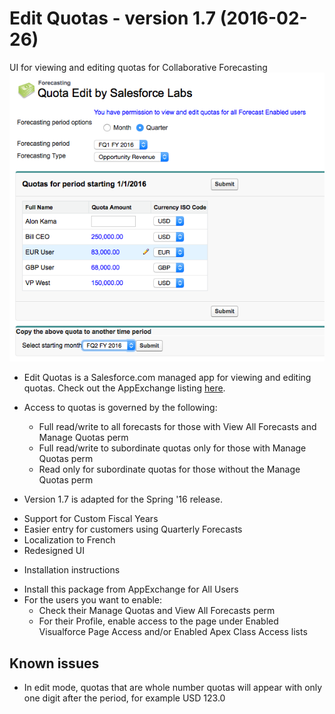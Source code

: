 Edit Quotas - version 1.7 (2016-02-26)
===========

UI for viewing and editing quotas for Collaborative Forecasting
![Screenshot](QuotaUI.png "Screenshot from Spring '16")

* Edit Quotas is a Salesforce.com managed app for viewing and editing quotas. Check out the 
  AppExchange listing [here](https://appexchange.salesforce.com/listingDetail?listingId=a0N3000000B41EqEAJ). 
  
* Access to quotas is governed by the following:
  - Full read/write to all forecasts for those with View All Forecasts and 
    Manage Quotas perm
  - Full read/write to subordinate quotas only for those with Manage Quotas
    perm
  - Read only for subordinate quotas for those without the Manage Quotas perm
  
* Version 1.7 is adapted for the Spring '16 release. 
 - Support for Custom Fiscal Years
 - Easier entry for customers using Quarterly Forecasts
 - Localization to French
 - Redesigned UI

* Installation instructions
 - Install this package from AppExchange for All Users
 - For the users you want to enable:
   - Check their Manage Quotas and View All Forecasts perm
   - For their Profile, enable access to the page under Enabled Visualforce Page Access and/or Enabled Apex Class Access lists
  

Known issues
------------
* In edit mode, quotas that are whole number quotas will appear with only one digit after the period, for example 
  USD 123.0 
  
